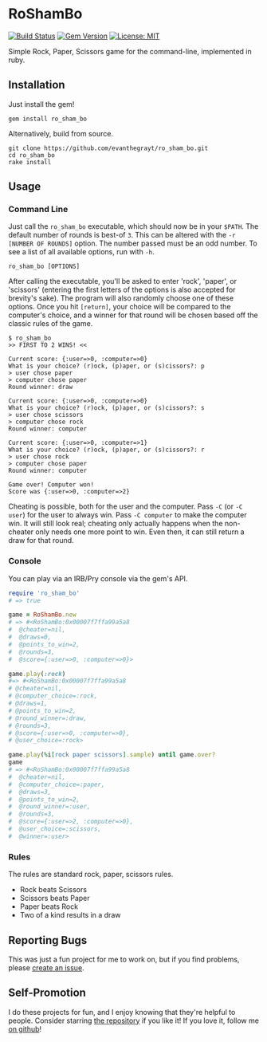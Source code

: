 # RoShamBo
[![Build Status](https://img.shields.io/endpoint.svg?url=https%3A%2F%2Factions-badge.atrox.dev%2Fevanthegrayt%2Fro_sham_bo%2Fbadge%3Fref%3Dmaster&style=flat)](https://actions-badge.atrox.dev/evanthegrayt/ro_sham_bo/goto?ref=master)
[![Gem Version](https://badge.fury.io/rb/ro_sham_bo.svg)](https://badge.fury.io/rb/ro_sham_bo)
[![License: MIT](https://img.shields.io/badge/License-MIT-yellow.svg)](https://opensource.org/licenses/MIT)

Simple Rock, Paper, Scissors game for the command-line, implemented in ruby.

## Installation
Just install the gem!
```
gem install ro_sham_bo
```
Alternatively, build from source.
```
git clone https://github.com/evanthegrayt/ro_sham_bo.git
cd ro_sham_bo
rake install
```

## Usage
### Command Line
Just call the `ro_sham_bo` executable, which should now be in your `$PATH`.
The default number of rounds is best-of `3`. This can be altered with the
`-r [NUMBER OF ROUNDS]` option. The number passed must be an odd number. To see
a list of all available options, run with `-h`.
```
ro_sham_bo [OPTIONS]
```
After calling the executable, you'll be asked to enter 'rock', 'paper', or
'scissors' (entering the first letters of the options is also accepted for
brevity's sake). The program will also randomly choose one of these options.
Once you hit `[return]`, your choice will be compared to the computer's choice,
and a winner for that round will be chosen based off the classic rules of the
game.

```
$ ro_sham_bo
>> FIRST TO 2 WINS! <<

Current score: {:user=>0, :computer=>0}
What is your choice? (r)ock, (p)aper, or (s)cissors?: p
> user chose paper
> computer chose paper
Round winner: draw

Current score: {:user=>0, :computer=>0}
What is your choice? (r)ock, (p)aper, or (s)cissors?: s
> user chose scissors
> computer chose rock
Round winner: computer

Current score: {:user=>0, :computer=>1}
What is your choice? (r)ock, (p)aper, or (s)cissors?: r
> user chose rock
> computer chose paper
Round winner: computer

Game over! Computer won!
Score was {:user=>0, :computer=>2}
```

Cheating is possible, both for the user and the computer. Pass `-C` (or `-C
user`) for the user to always win. Pass `-C computer` to make the computer win.
It will still look real; cheating only actually happens when the non-cheater
only needs one more point to win. Even then, it can still return a draw for that
round.

### Console
You can play via an IRB/Pry console via the gem's API.

```ruby
require 'ro_sham_bo'
# => true

game = RoShamBo.new
# => #<RoShamBo:0x00007f7ffa99a5a8
#  @cheater=nil,
#  @draws=0,
#  @points_to_win=2,
#  @rounds=3,
#  @score={:user=>0, :computer=>0}>

game.play(:rock)
#=> #<RoShamBo:0x00007f7ffa99a5a8
# @cheater=nil,
# @computer_choice=:rock,
# @draws=1,
# @points_to_win=2,
# @round_winner=:draw,
# @rounds=3,
# @score={:user=>0, :computer=>0},
# @user_choice=:rock>

game.play(%i[rock paper scissors].sample) until game.over?
game
# => #<RoShamBo:0x00007f7ffa99a5a8
#  @cheater=nil,
#  @computer_choice=:paper,
#  @draws=3,
#  @points_to_win=2,
#  @round_winner=:user,
#  @rounds=3,
#  @score={:user=>2, :computer=>0},
#  @user_choice=:scissors,
#  @winner=:user>
```

### Rules
The rules are standard rock, paper, scissors rules.
- Rock beats Scissors
- Scissors beats Paper
- Paper beats Rock
- Two of a kind results in a draw

## Reporting Bugs
This was just a fun project for me to work on, but if you find problems, please
[create an
issue](https://github.com/evanthegrayt/ro_sham_bo/issues/new).

## Self-Promotion
I do these projects for fun, and I enjoy knowing that they're helpful to people.
Consider starring [the
repository](https://github.com/evanthegrayt/ro_sham_bo) if you like it!
If you love it, follow me [on github](https://github.com/evanthegrayt)!
